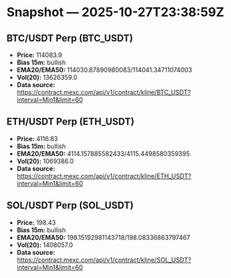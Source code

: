 # Snapshot — 2025-10-27T23:38:59Z

## BTC/USDT Perp (BTC_USDT)
- **Price:** 114083.9
- **Bias 15m:** bullish
- **EMA20/EMA50:** 114030.87890980083/114041.34711074003
- **Vol(20):** 13626359.0
- **Data source:** https://contract.mexc.com/api/v1/contract/kline/BTC_USDT?interval=Min1&limit=60

## ETH/USDT Perp (ETH_USDT)
- **Price:** 4116.83
- **Bias 15m:** bullish
- **EMA20/EMA50:** 4114.157885582433/4115.4498580359395
- **Vol(20):** 1069386.0
- **Data source:** https://contract.mexc.com/api/v1/contract/kline/ETH_USDT?interval=Min1&limit=60

## SOL/USDT Perp (SOL_USDT)
- **Price:** 198.43
- **Bias 15m:** bullish
- **EMA20/EMA50:** 198.15192981143718/198.08336863797467
- **Vol(20):** 1408057.0
- **Data source:** https://contract.mexc.com/api/v1/contract/kline/SOL_USDT?interval=Min1&limit=60
